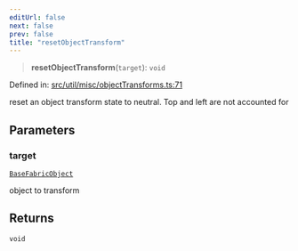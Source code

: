 ```yaml
---
editUrl: false
next: false
prev: false
title: "resetObjectTransform"
---
```


> **resetObjectTransform**(`target`): `void`

Defined in: [src/util/misc/objectTransforms.ts:71](https://github.com/fabricjs/fabric.js/blob/8206f10a405480a7ba988ff6cfdde6412c1f13f8/src/util/misc/objectTransforms.ts#L71)

reset an object transform state to neutral. Top and left are not accounted for

## Parameters

### target

[`BaseFabricObject`](/api/classes/basefabricobject/)

object to transform

## Returns

`void`
